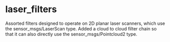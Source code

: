 # laser_filters
Assorted filters designed to operate on 2D planar laser scanners, which use the sensor_msgs/LaserScan type. Added a cloud to cloud filter chain so that it can also directly use the sensor_msgs/Pointcloud2 type.
